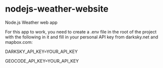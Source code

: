 # nodejs-weather-website
Node.js Weather web app

For this app to work, you need to create a .env file in the root of the project with the following in it and fill in your personal API key
from darksky.net and mapbox.com:

DARKSKY_API_KEY=YOUR_API_KEY

GEOCODE_API_KEY=YOUR_API_KEY
